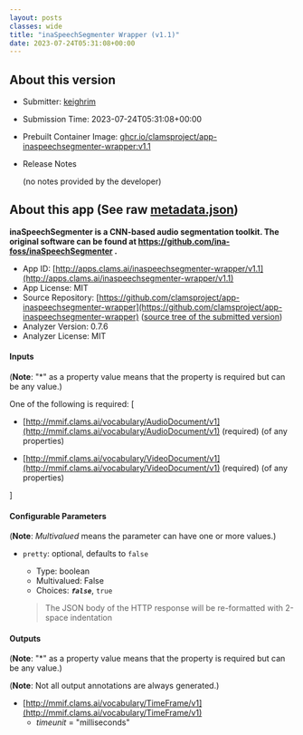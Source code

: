 ```yaml
---
layout: posts
classes: wide
title: "inaSpeechSegmenter Wrapper (v1.1)"
date: 2023-07-24T05:31:08+00:00
---
```

## About this version

- Submitter: [keighrim](https://github.com/keighrim)
- Submission Time: 2023-07-24T05:31:08+00:00
- Prebuilt Container Image: [ghcr.io/clamsproject/app-inaspeechsegmenter-wrapper:v1.1](https://github.com/clamsproject/app-inaspeechsegmenter-wrapper/pkgs/container/app-inaspeechsegmenter-wrapper/v1.1)
- Release Notes

    (no notes provided by the developer)

## About this app (See raw [metadata.json](metadata.json))

**inaSpeechSegmenter is a CNN-based audio segmentation toolkit. The original software can be found at https://github.com/ina-foss/inaSpeechSegmenter .**

- App ID: [http://apps.clams.ai/inaspeechsegmenter-wrapper/v1.1](http://apps.clams.ai/inaspeechsegmenter-wrapper/v1.1)
- App License: MIT
- Source Repository: [https://github.com/clamsproject/app-inaspeechsegmenter-wrapper](https://github.com/clamsproject/app-inaspeechsegmenter-wrapper) ([source tree of the submitted version](https://github.com/clamsproject/app-inaspeechsegmenter-wrapper/tree/v1.1))
- Analyzer Version: 0.7.6
- Analyzer License: MIT


#### Inputs
(**Note**: "*" as a property value means that the property is required but can be any value.)

One of the following is required: [
- [http://mmif.clams.ai/vocabulary/AudioDocument/v1](http://mmif.clams.ai/vocabulary/AudioDocument/v1) (required)
(of any properties)

- [http://mmif.clams.ai/vocabulary/VideoDocument/v1](http://mmif.clams.ai/vocabulary/VideoDocument/v1) (required)
(of any properties)



]


#### Configurable Parameters
(**Note**: _Multivalued_ means the parameter can have one or more values.)

- `pretty`: optional, defaults to `false`

    - Type: boolean
    - Multivalued: False
    - Choices: **_`false`_**, `true`


    > The JSON body of the HTTP response will be re-formatted with 2-space indentation


#### Outputs
(**Note**: "*" as a property value means that the property is required but can be any value.)

(**Note**: Not all output annotations are always generated.)

- [http://mmif.clams.ai/vocabulary/TimeFrame/v1](http://mmif.clams.ai/vocabulary/TimeFrame/v1)
    - _timeunit_ = "milliseconds"

